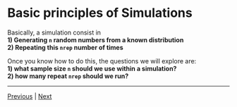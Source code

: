 # Basic principles of Simulations

Basically, a simulation consist in  
**1) Generating `n` random numbers from a known distribution**    
**2) Repeating this `nrep` number of times**  

Once you know how to do this, the questions we will explore are:   
**1) what sample size `n` should we use within a simulation?**  
**2) how many repeat `nrep` should we run?**  

 ***

[Previous](./purpose.md) | [Next](./random-numbers-generators..md)  
